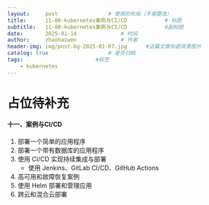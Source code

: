 ```yaml
---
layout:     post   				# 使用的布局（不需要改）
title:      11-00-kubernetes案例与CI/CD 			# 标题 
subtitle:   11-00-kubernetes案例与CI/CD 			#副标题
date:       2025-01-14 				# 时间
author:     zhaohaiwen 				# 作者
header-img: img/post-bg-2025-01-07.jpg		#这篇文章标题背景图片
catalog: true 					# 是否归档
tags:						#标签
    - kubernetes
---
```

# 占位待补充


#### 十一、案例与CI/CD

1. 部署一个简单的应用程序
2. 部署一个带有数据库的应用程序
3. 使用 CI/CD 实现持续集成与部署
   - 使用 Jenkins、GitLab CI/CD、GitHub Actions
4. 高可用和故障恢复案例
5. 使用 Helm 部署和管理应用
6. 跨云和混合云部署

